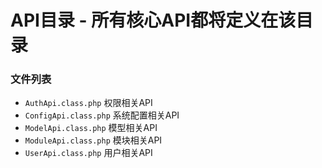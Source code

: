 # API目录 - 所有核心API都将定义在该目录

### 文件列表

* `AuthApi.class.php`   权限相关API 
* `ConfigApi.class.php` 系统配置相关API 
* `ModelApi.class.php`  模型相关API 
* `ModuleApi.class.php` 模块相关API 
* `UserApi.class.php`   用户相关API 
